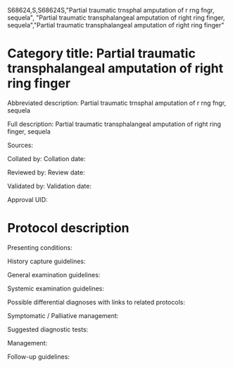 S68624,S,S68624S,"Partial traumatic trnsphal amputation of r rng fngr, sequela", "Partial traumatic transphalangeal amputation of right ring finger, sequela","Partial traumatic transphalangeal amputation of right ring finger"
# Category title: Partial traumatic transphalangeal amputation of right ring finger

Abbreviated description: Partial traumatic trnsphal amputation of r rng fngr, sequela

Full description: Partial traumatic transphalangeal amputation of right ring finger, sequela

Sources:

Collated by:
Collation date:

Reviewed by:
Review date:

Validated by:
Validation date:

Approval UID:

# Protocol description

Presenting conditions:

History capture guidelines:

General examination guidelines:

Systemic examination guidelines:

Possible differential diagnoses with links to related protocols:

Symptomatic / Palliative management:

Suggested diagnostic tests:

Management:

Follow-up guidelines:
